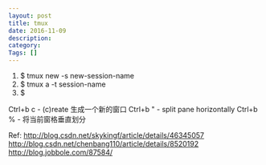 ```yaml
---
layout: post
title: tmux
date: 2016-11-09
description:
category:
Tags: []
---
```


1. $ tmux new -s new-session-name
1. $ tmux a -t session-name
1. $

Ctrl+b c - (c)reate 生成一个新的窗口
Ctrl+b " - split pane horizontally
Ctrl+b % - 将当前窗格垂直划分

Ref: http://blog.csdn.net/skykingf/article/details/46345057
     http://blog.csdn.net/chenbang110/article/details/8520192
     http://blog.jobbole.com/87584/

